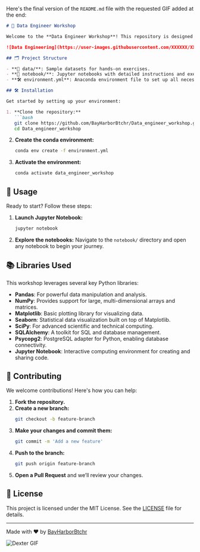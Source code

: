 Here's the final version of the `README.md` file with the requested GIF added at the end:

```markdown
# 🚀 Data Engineer Workshop

Welcome to the **Data Engineer Workshop**! This repository is designed to help you dive into the world of data engineering, focusing on data processing, analysis, and engineering tasks using Python and powerful tools.

![Data Engineering](https://user-images.githubusercontent.com/XXXXXX/XXXXX/data_engineer_banner.png) <!-- Replace with an actual image or remove this line -->

## 🗂 Project Structure

- **📂 data/**: Sample datasets for hands-on exercises.
- **📓 notebook/**: Jupyter notebooks with detailed instructions and exercises.
- **🛠 environment.yml**: Anaconda environment file to set up all necessary dependencies.

## 🛠 Installation

Get started by setting up your environment:

1. **Clone the repository:**
   ```bash
   git clone https://github.com/BayHarborBtchr/Data_engineer_workshop.git
   cd Data_engineer_workshop
   ```

2. **Create the conda environment:**
   ```bash
   conda env create -f environment.yml
   ```

3. **Activate the environment:**
   ```bash
   conda activate data_engineer_workshop
   ```

## 🚀 Usage

Ready to start? Follow these steps:

1. **Launch Jupyter Notebook:**
   ```bash
   jupyter notebook
   ```

2. **Explore the notebooks:**
   Navigate to the `notebook/` directory and open any notebook to begin your journey.

## 📚 Libraries Used

This workshop leverages several key Python libraries:

- **Pandas**: For powerful data manipulation and analysis.
- **NumPy**: Provides support for large, multi-dimensional arrays and matrices.
- **Matplotlib**: Basic plotting library for visualizing data.
- **Seaborn**: Statistical data visualization built on top of Matplotlib.
- **SciPy**: For advanced scientific and technical computing.
- **SQLAlchemy**: A toolkit for SQL and database management.
- **Psycopg2**: PostgreSQL adapter for Python, enabling database connectivity.
- **Jupyter Notebook**: Interactive computing environment for creating and sharing code.

## 🤝 Contributing

We welcome contributions! Here's how you can help:

1. **Fork the repository.**
2. **Create a new branch:**
   ```bash
   git checkout -b feature-branch
   ```
3. **Make your changes and commit them:**
   ```bash
   git commit -m 'Add a new feature'
   ```
4. **Push to the branch:**
   ```bash
   git push origin feature-branch
   ```
5. **Open a Pull Request** and we’ll review your changes.

## 📜 License

This project is licensed under the MIT License. See the [LICENSE](LICENSE) file for details.

---

Made with ❤️ by [BayHarborBtchr](https://github.com/BayHarborBtchr)

![Dexter GIF](./tumblr_lux2mbKJmn1qbj99lo1_500.gif) 
